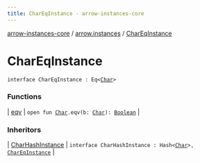 ```yaml
---
title: CharEqInstance - arrow-instances-core
---
```


[arrow-instances-core](../../index.html) / [arrow.instances](../index.html) / [CharEqInstance](./index.html)

# CharEqInstance

`interface CharEqInstance : Eq<`[`Char`](https://kotlinlang.org/api/latest/jvm/stdlib/kotlin/-char/index.html)`>`

### Functions

| [eqv](eqv.html) | `open fun `[`Char`](https://kotlinlang.org/api/latest/jvm/stdlib/kotlin/-char/index.html)`.eqv(b: `[`Char`](https://kotlinlang.org/api/latest/jvm/stdlib/kotlin/-char/index.html)`): `[`Boolean`](https://kotlinlang.org/api/latest/jvm/stdlib/kotlin/-boolean/index.html) |

### Inheritors

| [CharHashInstance](../-char-hash-instance/index.html) | `interface CharHashInstance : Hash<`[`Char`](https://kotlinlang.org/api/latest/jvm/stdlib/kotlin/-char/index.html)`>, `[`CharEqInstance`](./index.html) |

